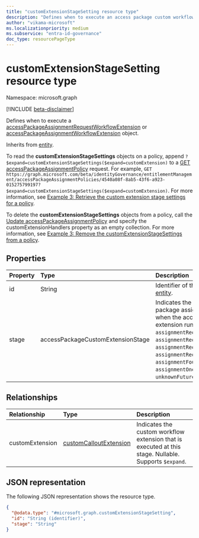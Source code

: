 ```yaml
---
title: "customExtensionStageSetting resource type"
description: "Defines when to execute an access package custom workflow extension."
author: "vikama-microsoft"
ms.localizationpriority: medium
ms.subservice: "entra-id-governance"
doc_type: resourcePageType
---
```


# customExtensionStageSetting resource type

Namespace: microsoft.graph

[!INCLUDE [beta-disclaimer](../../includes/beta-disclaimer.md)]

Defines when to execute a [accessPackageAssignmentRequestWorkflowExtension](../resources/accesspackageassignmentrequestworkflowextension.md) or [accessPackageAssignmentWorkflowExtension](../resources/accessPackageAssignmentWorkflowExtension.md) object.


Inherits from [entity](../resources/entity.md).

To read the **customExtensionStageSettings** objects on a policy, append `?$expand=customExtensionStageSettings($expand=customExtension)` to a [GET accessPackageAssignmentPolicy](../api/accesspackageassignmentpolicy-get.md) request. For example, `GET https://graph.microsoft.com/beta/identityGovernance/entitlementManagement/accessPackageAssignmentPolicies/4540a08f-8ab5-43f6-a923-015275799197?$expand=customExtensionStageSettings($expand=customExtension)`. For more information, see [Example 3: Retrieve the custom extension stage settings for a policy](../api/accesspackageassignmentpolicy-get.md#example-3-retrieve-the-custom-extension-stage-settings-for-a-policy).

To delete the **customExtensionStageSettings** objects from a policy, call the [Update accessPackageAssignmentPolicy](../api/accesspackageassignmentpolicy-update.md) and specify the customExtensionHandlers property as an empty collection. For more information, see [Example 3: Remove the customExtensionStageSettings from a policy](../api/accesspackageassignmentpolicy-update.md#example-3-remove-the-customextensionstagesettings-from-a-policy).

## Properties
|Property|Type|Description|
|:---|:---|:---|
|id|String| Identifier of the stage. Inherited from [entity](../resources/entity.md).|
|stage|accessPackageCustomExtensionStage|Indicates the stage of the access package assignment request workflow when the access package custom extension runs. The possible values are: `assignmentRequestCreated`, `assignmentRequestApproved`, `assignmentRequestGranted`, `assignmentRequestRemoved`, `assignmentFourteenDaysBeforeExpiration`, `assignmentOneDayBeforeExpiration`, `unknownFutureValue`.|

## Relationships
|Relationship|Type|Description|
|:---|:---|:---|
|customExtension|[customCalloutExtension](../resources/customcalloutextension.md)|Indicates the custom workflow extension that is executed at this stage. Nullable. Supports `$expand`.|

## JSON representation
The following JSON representation shows the resource type.
<!-- {
  "blockType": "resource",
  "keyProperty": "id",
  "@odata.type": "microsoft.graph.customExtensionStageSetting",
  "baseType": "microsoft.graph.entity",
  "openType": false
}
-->
``` json
{
  "@odata.type": "#microsoft.graph.customExtensionStageSetting",
  "id": "String (identifier)",
  "stage": "String"
}
```

